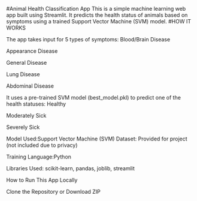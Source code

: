 #Animal Health Classification App This is a simple machine learning web app built using Streamlit. It predicts the health status of animals based on symptoms using a trained Support Vector Machine (SVM) model. #HOW IT WORKS

The app takes input for 5 types of symptoms:
Blood/Brain Disease

Appearance Disease

General Disease

Lung Disease

Abdominal Disease

It uses a pre-trained SVM model (best_model.pkl) to predict one of the health statuses:
Healthy

Moderately Sick

Severely Sick

Model Used:Support Vector Machine (SVM)
Dataset: Provided for project (not included due to privacy)

Training Language:Python

Libraries Used: scikit-learn, pandas, joblib, streamlit

How to Run This App Locally

Clone the Repository or Download ZIP
